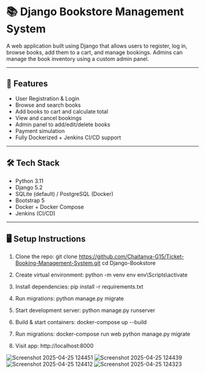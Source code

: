 # 📚 Django Bookstore Management System

A web application built using Django that allows users to register, log in, browse books, add them to a cart, and manage bookings. Admins can manage the book inventory using a custom admin panel.

---

## 🚀 Features

- User Registration & Login
- Browse and search books
- Add books to cart and calculate total
- View and cancel bookings
- Admin panel to add/edit/delete books
- Payment simulation
- Fully Dockerized + Jenkins CI/CD support

---

## 🛠️ Tech Stack

- Python 3.11
- Django 5.2
- SQLite (default) / PostgreSQL (Docker)
- Bootstrap 5
- Docker + Docker Compose
- Jenkins (CI/CD)

---

## 🖥️ Setup Instructions 

1. Clone the repo:
   git clone https://github.com/Chaitanya-G15/Ticket-Booking-Management-System.git
   cd Django-Bookstore
   
2. Create virtual environment:
   python -m venv env
   env\Scripts\activate
   
3. Install dependencies:
   pip install -r requirements.txt
   
4. Run migrations:
   python manage.py migrate
   
5. Start development server:
   python manage.py runserver
   
6. Build & start containers:
   docker-compose up --build

7. Run migrations:
   docker-compose run web python manage.py migrate

8. Visit app:
   http://localhost:8000

![Screenshot 2025-04-25 124451](https://github.com/user-attachments/assets/17888eaa-79b0-4e5c-85c7-4dbbd3fab29c)
![Screenshot 2025-04-25 124439](https://github.com/user-attachments/assets/82026d70-1047-4b74-bfd4-434406100aaa)
![Screenshot 2025-04-25 124412](https://github.com/user-attachments/assets/58c87eef-d50d-4595-8e38-74bbdcb470ca)
![Screenshot 2025-04-25 124323](https://github.com/user-attachments/assets/34972350-c6cf-4645-a728-335a0644640a)
